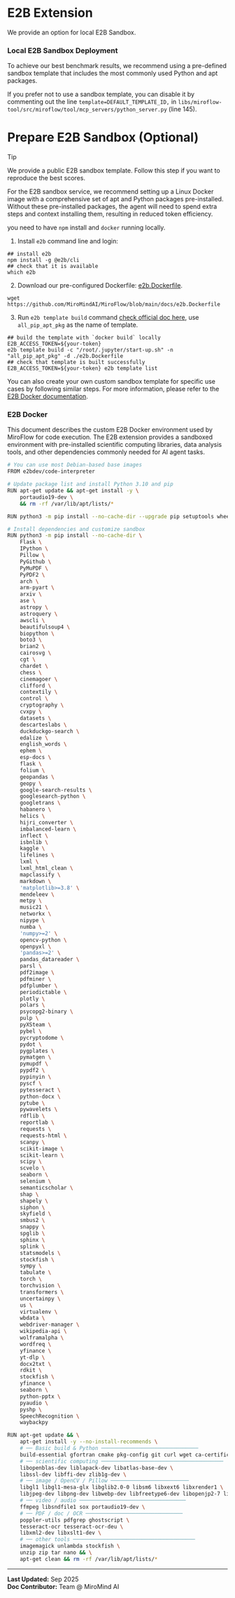 # E2B Extension


We provide an option for local E2B Sandbox.



### Local E2B Sandbox Deployment
To achieve our best benchmark results, we recommend using a pre-defined sandbox template that includes the most commonly used Python and apt packages. 

If you prefer not to use a sandbox template, you can disable it by commenting out the line `template=DEFAULT_TEMPLATE_ID,` in `libs/miroflow-tool/src/miroflow/tool/mcp_servers/python_server.py` (line 145).



# Prepare E2B Sandbox (Optional)

> [!TIP]
> We provide a public E2B sandbox template. Follow this step if you want to reproduce the best scores.
>
> For the E2B sandbox service, we recommend setting up a Linux Docker image with a comprehensive set of apt and Python packages pre-installed. Without these pre-installed packages, the agent will need to spend extra steps and context installing them, resulting in reduced token efficiency.
>
> you need to have `npm` install and `docker` running locally.


1. Install `e2b` command line and login:

```shell
## install e2b
npm install -g @e2b/cli
## check that it is available
which e2b 
```

2. Download our pre-configured Dockerfile:
[e2b.Dockerfile](https://github.com/MiroMindAI/MiroFlow/blob/main/docs/e2b.Dockerfile).

```shell
wget https://github.com/MiroMindAI/MiroFlow/blob/main/docs/e2b.Dockerfile
```

3. Run `e2b template build` command [check official doc here](https://e2b.dev/docs/sdk-reference/cli/v1.0.2/template), use `all_pip_apt_pkg` as the name of template.

```shell
## build the template with `docker build` locally
E2B_ACCESS_TOKEN=${your-token}
e2b template build -c "/root/.jupyter/start-up.sh" -n "all_pip_apt_pkg" -d ./e2b.Dockerfile
## check that template is built successfully
E2B_ACCESS_TOKEN=${your-token} e2b template list
```

You can also create your own custom sandbox template for specific use cases by following similar steps. For more information, please refer to the [E2B Docker documentation](https://e2b.dev/docs/sandbox-template).


### E2B Docker 

This document describes the custom E2B Docker environment used by MiroFlow for code execution. The E2B extension provides a sandboxed environment with pre-installed scientific computing libraries, data analysis tools, and other dependencies commonly needed for AI agent tasks.

```bash
# You can use most Debian-based base images
FROM e2bdev/code-interpreter

# Update package list and install Python 3.10 and pip
RUN apt-get update && apt-get install -y \
    portaudio19-dev \
    && rm -rf /var/lib/apt/lists/*

RUN python3 -m pip install --no-cache-dir --upgrade pip setuptools wheel

# Install dependencies and customize sandbox
RUN python3 -m pip install --no-cache-dir \
    Flask \
    IPython \
    Pillow \
    PyGithub \
    PyMuPDF \
    PyPDF2 \
    arch \
    arm-pyart \
    arxiv \
    ase \
    astropy \
    astroquery \
    awscli \
    beautifulsoup4 \
    biopython \
    boto3 \
    brian2 \
    cairosvg \
    cgt \
    chardet \
    chess \
    cinemagoer \
    clifford \
    contextily \
    control \
    cryptography \
    cvxpy \
    datasets \
    descarteslabs \
    duckduckgo-search \
    edalize \
    english_words \
    ephem \
    esp-docs \
    flask \
    folium \
    geopandas \
    geopy \
    google-search-results \
    googlesearch-python \
    googletrans \
    habanero \
    helics \
    hijri_converter \
    imbalanced-learn \
    inflect \
    isbnlib \
    kaggle \
    lifelines \
    lxml \
    lxml_html_clean \
    mapclassify \
    markdown \
    'matplotlib>=3.8' \
    mendeleev \
    metpy \
    music21 \
    networkx \
    nipype \
    numba \
    'numpy>=2' \
    opencv-python \
    openpyxl \
    'pandas>=2' \
    pandas_datareader \
    parsl \
    pdf2image \
    pdfminer \
    pdfplumber \
    periodictable \
    plotly \
    polars \
    psycopg2-binary \
    pulp \
    pyXSteam \
    pybel \
    pycryptodome \
    pydot \
    pygplates \
    pymatgen \
    pymupdf \
    pypdf2 \
    pypinyin \
    pyscf \
    pytesseract \
    python-docx \
    pytube \
    pywavelets \
    rdflib \
    reportlab \
    requests \
    requests-html \
    scanpy \
    scikit-image \
    scikit-learn \
    scipy \
    scvelo \
    seaborn \
    selenium \
    semanticscholar \
    shap \
    shapely \
    siphon \
    skyfield \
    smbus2 \
    snappy \
    spglib \
    sphinx \
    splink \
    statsmodels \
    stockfish \
    sympy \
    tabulate \
    torch \
    torchvision \
    transformers \
    uncertainpy \
    us \
    virtualenv \
    wbdata \
    webdriver-manager \
    wikipedia-api \
    wolframalpha \
    wordfreq \
    yfinance \
    yt-dlp \
    docx2txt \
    rdkit \
    stockfish \
    yfinance \
    seaborn \
    python-pptx \
    pyaudio \
    pyshp \
    SpeechRecognition \
    waybackpy

RUN apt-get update && \
    apt-get install -y --no-install-recommends \
    # ── Basic build & Python ───────────────────────────────
    build-essential gfortran cmake pkg-config git curl wget ca-certificates \
    # ── scientific computing ───────────────────────────────────────
    libopenblas-dev liblapack-dev libatlas-base-dev \
    libssl-dev libffi-dev zlib1g-dev \
    # ── image / OpenCV / Pillow ─────────────────────────
    libgl1 libgl1-mesa-glx libglib2.0-0 libsm6 libxext6 libxrender1 \
    libjpeg-dev libpng-dev libwebp-dev libfreetype6-dev libopenjp2-7 liblcms2-dev \
    # ── video / audio ──────────────────────────────────
    ffmpeg libsndfile1 sox portaudio19-dev \
    # ── PDF / doc / OCR ───────────────────────────────
    poppler-utils pdfgrep ghostscript \
    tesseract-ocr tesseract-ocr-deu \
    libxml2-dev libxslt1-dev \
    # ── other tools ───────────────────────────────────────
    imagemagick unlambda stockfish \
    unzip zip tar nano && \
    apt-get clean && rm -rf /var/lib/apt/lists/*
```



---
**Last Updated:** Sep 2025  
**Doc Contributor:** Team @ MiroMind AI